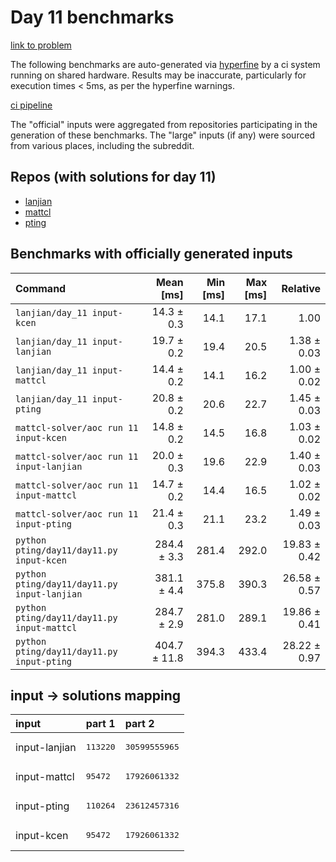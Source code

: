 # Day 11 benchmarks

[link to problem](http://adventofcode.com/2022/day/11)

The following benchmarks are auto-generated via [hyperfine](https://github.com/sharkdp/hyperfine) by a ci system running on shared hardware. Results may be inaccurate, particularly for execution times < 5ms, as per the hyperfine warnings.

[ci pipeline](http://ci.papercode.net:8080/teams/aoc2022/pipelines/aoc-compare-2022)

The "official" inputs were aggregated from repositories participating in the generation of these benchmarks. The "large" inputs (if any) were sourced from various places, including the subreddit.

## Repos (with solutions for day 11)


- [lanjian](https://github.com/LanJian/aoc-2022)
- [mattcl](https://github.com/mattcl/aoc2022)
- [pting](https://github.com/pting/aoc2022)

## Benchmarks with officially generated inputs
| Command | Mean [ms] | Min [ms] | Max [ms] | Relative |
|:---|---:|---:|---:|---:|
| `lanjian/day_11 input-kcen` | 14.3 ± 0.3 | 14.1 | 17.1 | 1.00 |
| `lanjian/day_11 input-lanjian` | 19.7 ± 0.2 | 19.4 | 20.5 | 1.38 ± 0.03 |
| `lanjian/day_11 input-mattcl` | 14.4 ± 0.2 | 14.1 | 16.2 | 1.00 ± 0.02 |
| `lanjian/day_11 input-pting` | 20.8 ± 0.2 | 20.6 | 22.7 | 1.45 ± 0.03 |
| `mattcl-solver/aoc run 11 input-kcen` | 14.8 ± 0.2 | 14.5 | 16.8 | 1.03 ± 0.02 |
| `mattcl-solver/aoc run 11 input-lanjian` | 20.0 ± 0.3 | 19.6 | 22.9 | 1.40 ± 0.03 |
| `mattcl-solver/aoc run 11 input-mattcl` | 14.7 ± 0.2 | 14.4 | 16.5 | 1.02 ± 0.02 |
| `mattcl-solver/aoc run 11 input-pting` | 21.4 ± 0.3 | 21.1 | 23.2 | 1.49 ± 0.03 |
| `python pting/day11/day11.py input-kcen` | 284.4 ± 3.3 | 281.4 | 292.0 | 19.83 ± 0.42 |
| `python pting/day11/day11.py input-lanjian` | 381.1 ± 4.4 | 375.8 | 390.3 | 26.58 ± 0.57 |
| `python pting/day11/day11.py input-mattcl` | 284.7 ± 2.9 | 281.0 | 289.1 | 19.86 ± 0.41 |
| `python pting/day11/day11.py input-pting` | 404.7 ± 11.8 | 394.3 | 433.4 | 28.22 ± 0.97 |

## input -> solutions mapping
|input|part 1|part 2|
|:---|:---|:---|
|input-lanjian|<pre>113220</pre>|<pre>30599555965</pre>|
|input-mattcl|<pre>95472</pre>|<pre>17926061332</pre>|
|input-pting|<pre>110264</pre>|<pre>23612457316</pre>|
|input-kcen|<pre>95472</pre>|<pre>17926061332</pre>|
